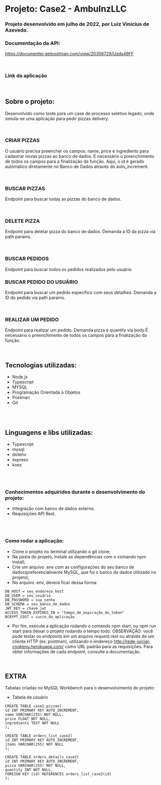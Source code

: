 # Projeto: Case2 - AmbulnzLLC

### Projeto desenvolvido em julho de 2022, por Luiz Vinícius de Azevedo.

### Documentação da API:

https://documenter.getpostman.com/view/20356729/Uzds49FF

<br>

### Link da aplicação



<br>

## Sobre o projeto: 
Desenvolvido como teste para um case de processo seletivo legado, onde simula-se uma aplicação para pedir pizzas delivery.

<br>

### CRIAR PIZZAS
O usuário precisa preencher os campos: name, price e ingredients para cadastrar novas pizzas ao banco de dados. É necessário o preenchimento de todos os campos para a finalização da função. Aqui, o id é gerado automático diretamente no Banco de Dados através do auto_increment.

<br>

### BUSCAR PIZZAS
Endpoint para buscar todas as pizzas do banco de dados. 

<br>


### DELETE PIZZA
Endpoint para deletar pizza do banco de dados. Demanda a ID da pizza via path params.

<br>


### BUSCAR PEDIDOS
Endpoint para buscar todos os pedidos realizados pelo usuário.
<br>


### BUSCAR PEDIDO DO USUÁRIO
Endpoint para buscar um pedido específico com seus detalhes. Demanda a ID do pedido via path params.

<br>

### REALIZAR UM PEDIDO
Endpoint para realizar um pedido. Demanda pizza e quantity via body.É necessário o preenchimento de todos os campos para a finalização da função.

<br>


## Tecnologias utilizadas:
- Node.js
- Typescript
- MYSQL
- Programação Orientada à Objetos
- Postman
- Git
<br>
<br>

## Linguagens e libs utilizadas:
- Typescript
- mysql
- dotenv
- express
- knex

<br>
<br>

### Conhecimentos adquiridos durante o desenvolvimento do projeto:
- Integração com banco de dados externo.
- Requisições API Rest.

<br>
<br>

### Como rodar a aplicação:
- Clone o projeto no terminal utilizando o git clone;
- Na pasta do projeto, instale as dependências com o comando npm install;
- Crie um arquivo .env com as configurações do seu banco de dados(preferencialmente MySQL, que foi o banco de dados utilizado no projeto);
- No arquivo .env, deverá ficar dessa forma:

```
DB_HOST = seu_endereço_host
DB_USER = seu_usuário
DB_PASSWORD = sua_senha
DB_SCHEMA = seu_banco_de_dados
JWT_KEY = chave_jwt
ACCESS_TOKEN_EXPIRES_IN = "tempo_de_expiração_do_token"
BCRYPT_COST = custo_da_aplicação
```
- Por fim, execute a aplicação rodando o comando npm start, ou npm run start para deixar o projeto rodando o tempo todo.
OBSERVAÇÃO: você pode testar os endpoints em um arquivo request.rest ou através de um cliente HTTP (ex: postman), utilizando o endereço http://rede-social-cookenu.herokuapp.com/ como URL padrão para as requisições. Para obter informações de cada endpoint, consulte a documentação.
<br>

## EXTRA

Tabelas criadas no MySQL Workbench para o desenvolvimento do projeto:

- Tabela de usuário
```
CREATE TABLE case2_pizzas(
id INT PRIMARY KEY AUTO_INCREMENT,
name VARCHAR(255) NOT NULL,
price FLOAT NOT NULL,
ingredients TEXT NOT NULL
);
```
```
CREATE TABLE orders_list_case2(
id INT PRIMARY KEY AUTO_INCREMENT,
items VARCHAR(255) NOT NULL
);
```
```
CREATE TABLE orders_details_case2(
id INT PRIMARY KEY AUTO_INCREMENT,
pizza VARCHAR(255) NOT NULL,
quantity INT NOT NULL,
FOREIGN KEY (id) REFERENCES orders_list_case2(id)
);
```